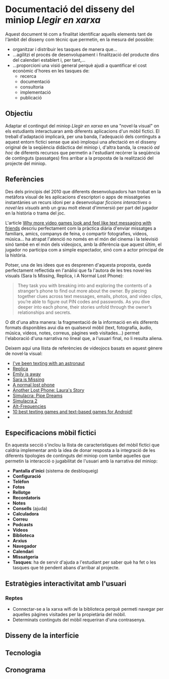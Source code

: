 #  Documentació del disseny del miniop *Llegir en xarxa*

Aquest document té com a finalitat identificar aquells elements tant de l'àmbit del disseny com tècnic que permetin, en la mesura del possible:

* organitzar i distribuir les tasques de manera que...
* ...agilitzi el procés de desenvolupament i finalització del producte dins del calendari establert i, per tant,...
* ...proporcioni una visió general perquè ajudi a quantificar el cost econòmic d'hores en les tasques de:
  * recerca
  * documentació
  * consultoria
  * implementació
  * publicació

## Objectiu

Adaptar el contingut del miniop *Llegir en xarxa* en una "novel·la visual" on els estudiants interactuaran amb diferents aplicacions d'un mòbil fictici. El treball d'adaptació implicarà, per una banda, l'adequació dels continguts a aquest entorn fictici sense que això imploqui una afectació en el disseny original de la seqüència didàctica del miniop i, d'altra banda, la creació *ad hoc* de diferents recursos que permetin a l'estudiant recòrrer la seqüència de continguts (passatges) fins arribar a la proposta de la realització del projecte del miniop.


## Referències

Des dels principis del 2010 que diferents desenvolupadors han trobat en la metàfora visual de les aplicacions d'escriptori o apps de missatgeries instantànies un recurs idoni per a desenvolupar *ficcions interactives* o *novel·les visuals* amb un grau molt elevat d'immersió per part del jugador en la història o trama del joc. 

L'article [Why more video games look and feel like text messaging with friends](https://www.theverge.com/2017/3/28/15027520/video-games-smartphone-mobile-text-messages) descriu perfectament com la pràctica diària d'enviar missatges a familiars, amics, companys de feina, o compartir fotografies, vídeos, música... ha atrapat l'atenció no només en el món del cinema i la televisió sinó també en el món dels videojocs, amb la diferència que aquest últim, el jugador no participa com a simple espectador, sinó com a actor principal de la història.

Potser, una de les idees que es desprenen d'aquesta proposta, queda perfectament reflectida en l'anàlisi que fa l'autora de les tres novel·les visuals (Sara Is Missing, Replica, i A Normal Lost Phone):

> They task you with breaking into and exploring the contents of a stranger’s phone to find out more about the owner. By piecing together clues across text messages, emails, photos, and video clips, you’re able to figure out PIN codes and passwords. As you dive deeper into each phone, their stories unfold through the owner’s relationships and secrets.

O dit d'una altra manera: la fragmentació de la informació en els diferents formats disponibles avui dia en qualsevol mòbil (text, fotografia, àudio, música, videos, notes, correus, pàgines web visitades...) permet l'elaboració d'una narrativa no líneal que, a l'usuari final, no li resulta aliena. 

Deixem aquí una llista de referències de videojocs basats en aquest gènere de novel·la visual:

* [I've been texting with an astronaut](https://boingboing.net/2015/05/07/lifeline-astronaut-game.html)
* [Replica](https://somigames.com/replica/)
* [Emily is away](http://emilyisaway.com/)
* [Sara is Missing](https://saraismissing.itch.io/sim)
* [A normal lost phone](http://www.anormallostphone.com/)
* [Another Lost Phone: Laura's Story](https://store.steampowered.com/app/689910/Another_Lost_Phone_Lauras_Story/)
* [Simulacra: Pipe Dreams](https://store.steampowered.com/app/878320/SIMULACRA_Pipe_Dreams/)
* [Simulacra 2](https://store.steampowered.com/app/1011190/SIMULACRA_2/)
* [Alt-Frequencies](https://www.theverge.com/2019/5/19/18625057/alt-frequencies-audio-mystery-game-time-travel-accidental-queens-normal-another-lost-phone)
* [10 best texting games and text-based games for Android!](https://www.androidauthority.com/best-texting-games-text-based-games-android-926860/)
* 

## Especificacions mòbil fictici

En aquesta secció s'inclou la llista de característiques del mòbil fictici que caldria implementar amb la idea de donar resposta a la integració de les diferents tipologies de continguts del miniop com també aquelles que permetin la interacció o jugabilitat de l'usuari amb la narrativa del miniop:

* **Pantalla d'inici** (sistema de desbloqueig)
* **Configuració**
* **Telèfon** 
* **Fotos**
* **Rellotge**
* **Recordatoris**
* **Notes**
* **Consells** (ajuda)
* **Calculadora**
* **Correu**
* **Podcasts**
* **Vídeos**
* **Biblioteca**
* **Arxius**
* **Navegador**
* **Calendari**
* **Missatgeria**
* **Tasques**: ha de servir d'ajuda a l'estudiant per saber què ha fet o les tasques que té pendent abans d'arribar al projecte.


## Estratègies interactivitat amb l'usuari


### Reptes

* Connectar-se a la xarxa wifi de la biblioteca perquè permeti navegar per aquelles pàgines visitades per la propietària del mòbil.
* Determinats continguts del mòbil requeriran d'una contrasenya.


## Disseny de la interfície


## Tecnologia


## Cronograma


